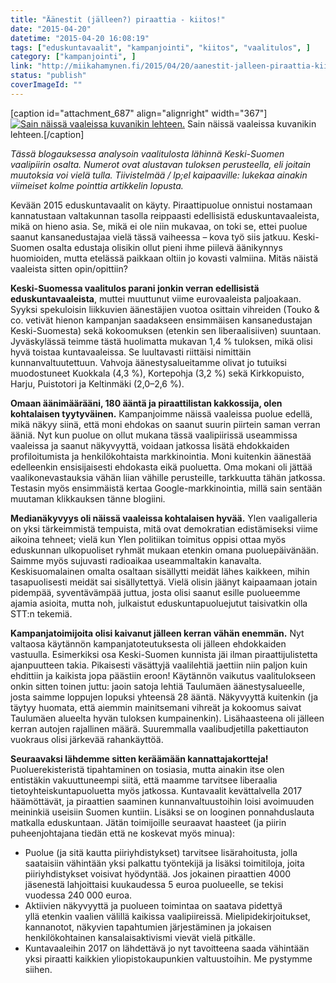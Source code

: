 ```yaml
---
title: "Äänestit (jälleen?) piraattia - kiitos!"
date: "2015-04-20"
datetime: "2015-04-20 16:08:19"
tags: ["eduskuntavaalit", "kampanjointi", "kiitos", "vaalitulos", ]
category: ["kampanjointi", ]
link: "http://miikahamynen.fi/2015/04/20/aanestit-jalleen-piraattia-kiitos/"
status: "publish"
coverImageId: ""
---
```


\[caption id="attachment\_687" align="alignright" width="367"\][![Sain näissä vaaleissa kuvanikin lehteen.](http://miikahamynen.fi/wp-content/uploads/2015/04/lehtikuva_ksml_2015-04-12.jpg)](http://miikahamynen.fi/wp-content/uploads/2015/04/lehtikuva_ksml_2015-04-12.jpg) Sain näissä vaaleissa kuvanikin lehteen.\[/caption\]

_Tässä blogauksessa analysoin vaalitulosta lähinnä Keski-Suomen vaalipiirin osalta. Numerot ovat alustavan tuloksen perusteella, eli joitain muutoksia voi vielä tulla. Tiivistelmää / lp;el kaipaaville: lukekaa ainakin viimeiset kolme pointtia artikkelin lopusta._

Kevään 2015 eduskuntavaalit on käyty. Piraattipuolue onnistui nostamaan kannatustaan valtakunnan tasolla reippaasti edellisistä eduskuntavaaleista, mikä on hieno asia. Se, mikä ei ole niin mukavaa, on toki se, ettei puolue saanut kansanedustajaa vielä tässä vaiheessa – kova työ siis jatkuu. Keski-Suomen osalta edustaja olisikin ollut pieni ihme piilevä äänikynnys huomioiden, mutta etelässä paikkaan oltiin jo kovasti valmiina. Mitäs näistä vaaleista sitten opin/opittiin?

**Keski-Suomessa vaalitulos parani jonkin verran edellisistä eduskuntavaaleista**, muttei muuttunut viime eurovaaleista paljoakaan. Syyksi spekuloisin liikkuvien äänestäjien vuotoa osittain vihreiden (Touko & co. vetivät hienon kampanjan saadakseen ensimmäisen kansanedustajan Keski-Suomesta) sekä kokoomuksen (etenkin sen liberaalisiiven) suuntaan. Jyväskylässä teimme tästä huolimatta mukavan 1,4 % tuloksen, mikä olisi hyvä toistaa kuntavaaleissa. Se luultavasti riittäisi nimittäin kunnanvaltuutettuun. Vahvoja äänestysalueitamme olivat jo tutuiksi muodostuneet Kuokkala (4,3 %), Kortepohja (3,2 %) sekä Kirkkopuisto, Harju, Puistotori ja Keltinmäki (2,0–2,6 %).

**Omaan äänimäärääni, 180 ääntä ja piraattilistan kakkossija, olen kohtalaisen tyytyväinen.** Kampanjoimme näissä vaaleissa puolue edellä, mikä näkyy siinä, että moni ehdokas on saanut suurin piirtein saman verran ääniä. Nyt kun puolue on ollut mukana tässä vaalipiirissä useammissa vaaleissa ja saanut näkyvyyttä, voidaan jatkossa lisätä ehdokkaiden profiloitumista ja henkilökohtaista markkinointia. Moni kuitenkin äänestää edelleenkin ensisijaisesti ehdokasta eikä puoluetta. Oma mokani oli jättää vaalikonevastauksia vähän liian vähille perusteille, tarkkuutta tähän jatkossa. Testasin myös ensimmäistä kertaa Google-markkinointia, millä sain sentään muutaman klikkauksen tänne blogiini.

**Medianäkyvyys oli näissä vaaleissa kohtalaisen hyvää.** Ylen vaaligalleria on yksi tärkeimmistä tempuista, mitä ovat demokratian edistämiseksi viime aikoina tehneet; vielä kun Ylen politiikan toimitus oppisi ottaa myös eduskunnan ulkopuoliset ryhmät mukaan etenkin omana puoluepäivänään. Saimme myös sujuvasti radioaikaa useammaltakin kanavalta. Keskisuomalainen omalta osaltaan sisällytti meidät lähes kaikkeen, mihin tasapuolisesti meidät sai sisällytettyä. Vielä olisin jäänyt kaipaamaan jotain pidempää, syventävämpää juttua, josta olisi saanut esille puolueemme ajamia asioita, mutta noh, julkaistut eduskuntapuoluejutut taisivatkin olla STT:n tekemiä.

**Kampanjatoimijoita olisi kaivanut jälleen kerran vähän enemmän.** Nyt valtaosa käytännön kampanjatoteutuksesta oli jälleen ehdokkaiden vastuulla. Esimerkiksi osa Keski-Suomen kunnista jäi ilman piraattijulistetta ajanpuutteen takia. Pikaisesti väsättyjä vaalilehtiä jaettiin niin paljon kuin ehdittiin ja kaikista jopa päästiin eroon! Käytännön vaikutus vaalitulokseen onkin sitten toinen juttu: jaoin satoja lehtiä Taulumäen äänestysalueelle, josta saimme loppujen lopuksi yhteensä 28 ääntä. Näkyvyyttä kuitenkin (ja täytyy huomata, että aiemmin mainitsemani vihreät ja kokoomus saivat Taulumäen alueelta hyvän tuloksen kumpainenkin). Lisähaasteena oli jälleen kerran autojen rajallinen määrä. Suuremmalla vaalibudjetilla pakettiauton vuokraus olisi järkevää rahankäyttöä.

**Seuraavaksi lähdemme sitten keräämään kannattajakortteja!** Puoluerekisteristä tipahtaminen on tosiasia, mutta ainakin itse olen entistäkin vakuuttuneempi siitä, että maamme tarvitsee liberaalia tietoyhteiskuntapuoluetta myös jatkossa. Kuntavaalit kevättalvella 2017 häämöttävät, ja piraattien saaminen kunnanvaltuustoihin loisi avoimuuden meininkiä useisiin Suomen kuntiin. Lisäksi se on looginen ponnahduslauta matkalla eduskuntaan. Jätän toimijoille seuraavat haasteet (ja piirin puheenjohtajana tiedän että ne koskevat myös minua):

- Puolue (ja sitä kautta piiriyhdistykset) tarvitsee lisärahoitusta, jolla saataisiin vähintään yksi palkattu työntekijä ja lisäksi toimitiloja, joita piiriyhdistykset voisivat hyödyntää. Jos jokainen piraattien 4000 jäsenestä lahjoittaisi kuukaudessa 5 euroa puolueelle, se tekisi vuodessa 240 000 euroa.
- Aktiivien näkyvyyttä ja puolueen toimintaa on saatava pidettyä yllä etenkin vaalien välillä kaikissa vaalipiireissä. Mielipidekirjoitukset, kannanotot, näkyvien tapahtumien järjestäminen ja jokaisen henkilökohtainen kansalaisaktivismi vievät vielä pitkälle.
- Kuntavaaleihin 2017 on lähdettävä jo nyt tavoitteena saada vähintään yksi piraatti kaikkien yliopistokaupunkien valtuustoihin. Me pystymme siihen.
